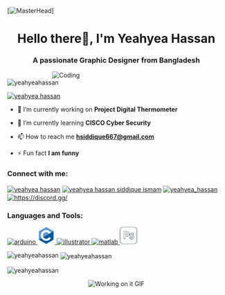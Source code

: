 [![MasterHead](https://i.pinimg.com/originals/18/a4/94/18a4949fc9c8067172d3b96e302e7097.gif)]
<h1 align="center">Hello there👋, I'm Yeahyea Hassan</h1>
<h3 align="center">A passionate Graphic Designer from Bangladesh</h3>
<img align="right" alt="Coding" width="400" src="https://cdn.dribbble.com/users/285475/screenshots/4720919/channel_surfing.gif"
<p align="left"> <img src="https://komarev.com/ghpvc/?username=yeahyeahassan&label=Profile%20views&color=0e75b6&style=flat" alt="yeahyeahassan" /> </p>

<p align="left"> <a href="https://twitter.com/yeahyea hassan" target="blank"><img src="https://img.shields.io/twitter/follow/yeahyea hassan?logo=twitter&style=for-the-badge" alt="yeahyea hassan" /></a> </p>

- 🔭 I’m currently working on **Project Digital Thermometer**

- 🌱 I’m currently learning **CISCO Cyber Security**

- 📫 How to reach me **hsiddique667@gmail.com**

- ⚡ Fun fact **I am funny**

<h3 align="left">Connect with me:</h3>
<p align="left">
<a href="https://twitter.com/yeahyea hassan" target="blank"><img align="center" src="https://raw.githubusercontent.com/rahuldkjain/github-profile-readme-generator/master/src/images/icons/Social/twitter.svg" alt="yeahyea hassan" height="30" width="40" /></a>
<a href="https://fb.com/yeahyea hassan siddique ismam" target="blank"><img align="center" src="https://raw.githubusercontent.com/rahuldkjain/github-profile-readme-generator/master/src/images/icons/Social/facebook.svg" alt="yeahyea hassan siddique ismam" height="30" width="40" /></a>
<a href="https://instagram.com/yeahyea_hassan" target="blank"><img align="center" src="https://raw.githubusercontent.com/rahuldkjain/github-profile-readme-generator/master/src/images/icons/Social/instagram.svg" alt="yeahyea_hassan" height="30" width="40" /></a>
<a href="https://discord.gg/https://discord.gg/" target="blank"><img align="center" src="https://raw.githubusercontent.com/rahuldkjain/github-profile-readme-generator/master/src/images/icons/Social/discord.svg" alt="https://discord.gg/" height="30" width="40" /></a>
</p>

<h3 align="left">Languages and Tools:</h3>
<p align="left"> <a href="https://www.arduino.cc/" target="_blank" rel="noreferrer"> <img src="https://cdn.worldvectorlogo.com/logos/arduino-1.svg" alt="arduino" width="40" height="40"/> </a> <a href="https://www.cprogramming.com/" target="_blank" rel="noreferrer"> <img src="https://raw.githubusercontent.com/devicons/devicon/master/icons/c/c-original.svg" alt="c" width="40" height="40"/> </a> <a href="https://www.adobe.com/in/products/illustrator.html" target="_blank" rel="noreferrer"> <img src="https://www.vectorlogo.zone/logos/adobe_illustrator/adobe_illustrator-icon.svg" alt="illustrator" width="40" height="40"/> </a> <a href="https://www.mathworks.com/" target="_blank" rel="noreferrer"> <img src="https://upload.wikimedia.org/wikipedia/commons/2/21/Matlab_Logo.png" alt="matlab" width="40" height="40"/> </a> <a href="https://www.photoshop.com/en" target="_blank" rel="noreferrer"> <img src="https://raw.githubusercontent.com/devicons/devicon/master/icons/photoshop/photoshop-line.svg" alt="photoshop" width="40" height="40"/> </a> </p>

<p><img align="left" src="https://github-readme-stats.vercel.app/api/top-langs?username=yeahyeahassan&show_icons=true&locale=en&layout=compact" alt="yeahyeahassan" /></p>

<p>&nbsp;<img align="center" src="https://github-readme-stats.vercel.app/api?username=yeahyeahassan&show_icons=true&locale=en" alt="yeahyeahassan" /></p>

<p><img align="center" src="https://github-readme-streak-stats.herokuapp.com/?user=yeahyeahassan&" alt="yeahyeahassan" /></p>


<!-- Graphical GIF Animation -->
<div class="gif-container" style="text-align: center; margin-bottom: 20px;">
  <img src="https://i.giphy.com/media/v1.Y2lkPTc5MGI3NjExc3Fjb3Z3bHEwbHVlaWpiMjZ5dDQxY3owZTg0dGx5NHdubzNjNXNibiZlcD12MV9pbnRlcm5hbF9naWZfYnlfaWQmY3Q9Zw/5rQ316ynZs3irWzJOJ/giphy.gif" alt="Working on it GIF" />
</div>




